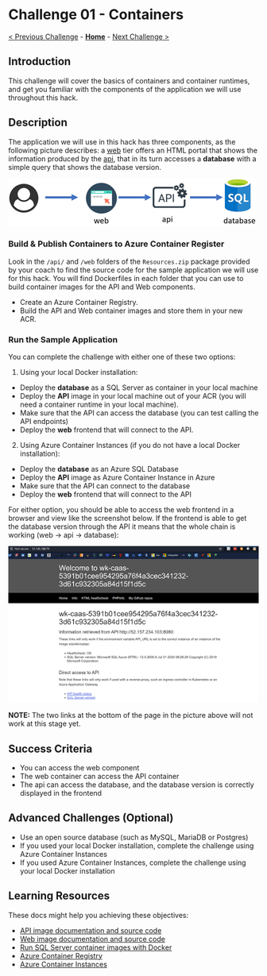# Challenge 01 - Containers

[< Previous Challenge](./Challenge-00.md) - **[Home](../README.md)** - [Next Challenge >](./Challenge-02.md)

## Introduction

This challenge will cover the basics of containers and container runtimes, and get you familiar with the components of the application we will use throughout this hack.

## Description

The application we will use in this hack has three components, as the following picture describes: a [web](./Resources/web) tier offers an HTML portal that shows the information produced by the [api](./Resources/api), that in its turn accesses a **database** with a simple query that shows the database version. 

![app architecture](./images/app_arch.png)

### Build & Publish Containers to Azure Container Register

Look in the `/api/` and `/web` folders of the `Resources.zip` package provided by your coach to find the source code for the sample application we will use for this hack. You will find Dockerfiles in each folder that you can use to build container images for the API and Web components.

- Create an Azure Container Registry. 
- Build the API and Web container images and store them in your new ACR.

### Run the Sample Application

You can complete the challenge with either one of these two options:

1. Using your local Docker installation:
  - Deploy the **database** as a SQL Server as container in your local machine
  - Deploy the **API** image in your local machine out of your ACR (you will need a container runtime in your local machine).
  - Make sure that the API can access the database (you can test calling the API endpoints)
  - Deploy the **web** frontend that will connect to the API.
2. Using Azure Container Instances (if you do not have a local Docker installation):
  - Deploy the **database** as an Azure SQL Database
  - Deploy the **API** image as Azure Container Instance in Azure
  - Make sure that the API can connect to the database
  - Deploy the **web** frontend that will connect to the API

For either option, you should be able to access the web frontend in a browser and view like the screenshot below. If the frontend is able to get the database version through the API it means that the whole chain is working (web -> api -> database):

![sample output](./images/aci_web.png)

**NOTE:** The two links at the bottom of the page in the picture above will not work at this stage yet.

## Success Criteria

- You can access the web component
- The web container can access the API container
- The api can access the database, and the database version is correctly displayed in the frontend

## Advanced Challenges (Optional)

- Use an open source database (such as MySQL, MariaDB or Postgres)
- If you used your local Docker installation, complete the challenge using Azure Container Instances
- If you used Azure Container Instances, complete the challenge using your local Docker installation

## Learning Resources

These docs might help you achieving these objectives:

- [API image documentation and source code](./Resources/api/README.md)
- [Web image documentation and source code](./Resources/web/README.md)
- [Run SQL Server container images with Docker](https://docs.microsoft.com/sql/linux/quickstart-install-connect-docker)
- [Azure Container Registry](https://docs.microsoft.com/azure/container-registry/container-registry-intro)
- [Azure Container Instances](https://docs.microsoft.com/azure/container-instances/)
